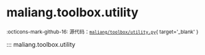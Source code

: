 # maliang.toolbox.utility

<small>:octicons-mark-github-16: 源代码：[`maliang/toolbox/utility.py`](https://github.com/Xiaokang2022/maliang/blob/3.0.0/maliang/toolbox/utility.py){ target='_blank' }</small>

::: maliang.toolbox.utility
